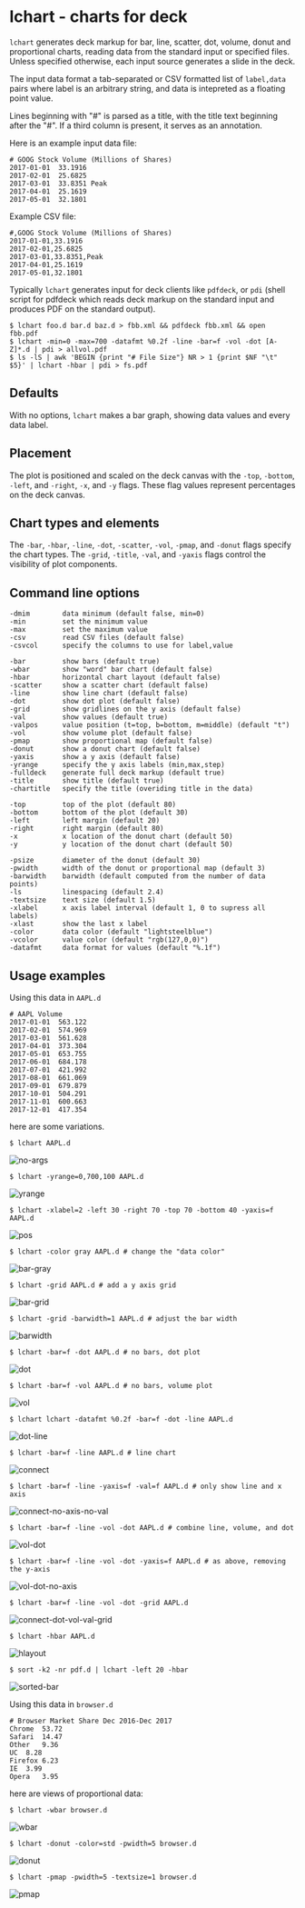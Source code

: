 # lchart - charts for deck

```lchart``` generates deck markup for  bar, line, scatter, dot, volume, donut and proportional charts, reading data from the standard input or specified files. 
Unless specified otherwise, each input source generates a slide in the deck.

The input data format a tab-separated or CSV formatted list of ```label,data``` pairs where label is an arbitrary string, 
and data is intepreted as a floating point value. 

Lines beginning with "#" is parsed as a title, 
with the title text beginning after the "#".  If a third column is present, it serves as an annotation.


Here is an example input data file:

	# GOOG Stock Volume (Millions of Shares)
	2017-01-01	33.1916
	2017-02-01	25.6825
	2017-03-01	33.8351	Peak
	2017-04-01	25.1619
	2017-05-01	32.1801

Example CSV file:
	
	#,GOOG Stock Volume (Millions of Shares)
	2017-01-01,33.1916
	2017-02-01,25.6825
	2017-03-01,33.8351,Peak
	2017-04-01,25.1619
	2017-05-01,32.1801

Typically ```lchart``` generates input for deck clients like ```pdfdeck```, or ```pdi``` (shell script for pdfdeck which reads
deck markup on the standard input and produces PDF on the standard output).

    $ lchart foo.d bar.d baz.d > fbb.xml && pdfdeck fbb.xml && open fbb.pdf
	$ lchart -min=0 -max=700 -datafmt %0.2f -line -bar=f -vol -dot [A-Z]*.d | pdi > allvol.pdf
    $ ls -lS | awk 'BEGIN {print "# File Size"} NR > 1 {print $NF "\t" $5}' | lchart -hbar | pdi > fs.pdf

## Defaults

With no options, ```lchart``` makes a bar graph, showing data values and every data label.

## Placement

The plot is positioned and scaled on the deck canvas with the 
```-top```, ```-bottom```, ```-left```, and ```-right```, ```-x```, and ```-y``` flags. 
These flag values represent percentages on the deck canvas.

## Chart types and elements

The  ```-bar```, ```-hbar```, ```-line```, ```-dot```, ```-scatter```, ```-vol```, ```-pmap```, and ```-donut``` flags specify the chart types.
The ```-grid```, ```-title```, ```-val```,  and ```-yaxis``` flags control the visibility of plot components.  


## Command line options

	-dmim        data minimum (default false, min=0)
	-min         set the minimum value
	-max         set the maximum value
	-csv         read CSV files (default false)
	-csvcol      specify the columns to use for label,value

	-bar         show bars (default true)
	-wbar        show "word" bar chart (default false)
	-hbar        horizontal chart layout (default false)
	-scatter     show a scatter chart (default false)
	-line        show line chart (default false)
	-dot         show dot plot (default false)
	-grid        show gridlines on the y axis (default false)
	-val         show values (default true)
	-valpos      value position (t=top, b=bottom, m=middle) (default "t")
	-vol         show volume plot (default false)
	-pmap        show proportional map (default false)
	-donut       show a donut chart (default false)
	-yaxis       show a y axis (default false)
	-yrange      specify the y axis labels (min,max,step)
	-fulldeck    generate full deck markup (default true)
	-title       show title (default true)
	-chartitle   specify the title (overiding title in the data)
	
	-top         top of the plot (default 80)
	-bottom      bottom of the plot (default 30)
	-left        left margin (default 20)
	-right       right margin (default 80)
	-x           x location of the donut chart (default 50)
	-y           y location of the donut chart (default 50)
	
	-psize       diameter of the donut (default 30)
	-pwidth      width of the donut or proportional map (default 3)
	-barwidth    barwidth (default computed from the number of data points)
	-ls          linespacing (default 2.4)
	-textsize    text size (default 1.5)
	-xlabel      x axis label interval (default 1, 0 to supress all labels)
	-xlast       show the last x label
	-color       data color (default "lightsteelblue")
	-vcolor      value color (default "rgb(127,0,0)")
	-datafmt     data format for values (default "%.1f")


## Usage examples

Using this data in ```AAPL.d```

	# AAPL Volume
	2017-01-01	563.122
	2017-02-01	574.969
	2017-03-01	561.628
	2017-04-01	373.304
	2017-05-01	653.755
	2017-06-01	684.178
	2017-07-01	421.992
	2017-08-01	661.069
	2017-09-01	679.879
	2017-10-01	504.291
	2017-11-01	600.663
	2017-12-01	417.354

here are some variations.

	$ lchart AAPL.d

![no-args](images/no-args.png)

	$ lchart -yrange=0,700,100 AAPL.d

![yrange](images/yrange.png)

	$ lchart -xlabel=2 -left 30 -right 70 -top 70 -bottom 40 -yaxis=f AAPL.d

![pos](images/pos.png)

	$ lchart -color gray AAPL.d # change the "data color"

![bar-gray](images/bar-gray.png)

	$ lchart -grid AAPL.d # add a y axis grid

![bar-grid](images/bar-grid.png)

	$ lchart -grid -barwidth=1 AAPL.d # adjust the bar width

![barwidth](images/barwidth.png)

	$ lchart -bar=f -dot AAPL.d # no bars, dot plot

![dot](images/dot.png)

	$ lchart -bar=f -vol AAPL.d # no bars, volume plot

![vol](images/vol.png)

	$ lchart lchart -datafmt %0.2f -bar=f -dot -line AAPL.d

![dot-line](images/dot-connect.png)

	$ lchart -bar=f -line AAPL.d # line chart

![connect](images/connect.png)

	$ lchart -bar=f -line -yaxis=f -val=f AAPL.d # only show line and x axis

![connect-no-axis-no-val](images/connect-no-axis-no-val.png)

	$ lchart -bar=f -line -vol -dot AAPL.d # combine line, volume, and dot

![vol-dot](images/vol-dot.png)

	$ lchart -bar=f -line -vol -dot -yaxis=f AAPL.d # as above, removing the y-axis

![vol-dot-no-axis](images/vol-dot-no-axis.png)

	$ lchart -bar=f -line -vol -dot -grid AAPL.d

![connect-dot-vol-val-grid](images/connect-dot-vol-val-grid.png)

	$ lchart -hbar AAPL.d

![hlayout](images/hlayout.png)

	$ sort -k2 -nr pdf.d | lchart -left 20 -hbar

![sorted-bar](images/sorted-hbar.png)

Using this data in ``browser.d``

	# Browser Market Share Dec 2016-Dec 2017
	Chrome	53.72
	Safari	14.47
	Other	9.36
	UC	8.28
	Firefox	6.23
	IE	3.99
	Opera	3.95

here are views of proportional data:
	
	$ lchart -wbar browser.d
	
![wbar](images/wbar.png)
	
	$ lchart -donut -color=std -pwidth=5 browser.d 
	
![donut](images/donut.png)

	$ lchart -pmap -pwidth=5 -textsize=1 browser.d

![pmap](images/pmap.png)

